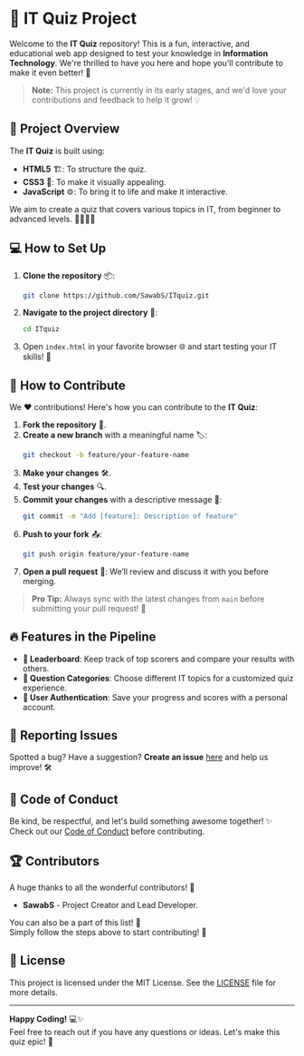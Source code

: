 # 🎯 IT Quiz Project

Welcome to the **IT Quiz** repository! This is a fun, interactive, and educational web app designed to test your knowledge in **Information Technology**. We're thrilled to have you here and hope you'll contribute to make it even better! 🚀

> **Note:** This project is currently in its early stages, and we'd love your contributions and feedback to help it grow! 💡

## 🚀 Project Overview

The **IT Quiz** is built using:

- **HTML5** 🏗️: To structure the quiz.
- **CSS3** 🎨: To make it visually appealing.
- **JavaScript** ⚙️: To bring it to life and make it interactive.

We aim to create a quiz that covers various topics in IT, from beginner to advanced levels. 👨‍💻👩‍💻

## 💻 How to Set Up

1. **Clone the repository** 📦:
   ```bash
   git clone https://github.com/SawabS/ITquiz.git
   ```
2. **Navigate to the project directory** 📁:
   ```bash
   cd ITquiz
   ```
3. Open `index.html` in your favorite browser 🌐 and start testing your IT skills! 🚀

## 🔧 How to Contribute

We ❤️ contributions! Here's how you can contribute to the **IT Quiz**:

1. **Fork the repository** 🍴.
2. **Create a new branch** with a meaningful name 🏷️: 
   ```bash
   git checkout -b feature/your-feature-name
   ```
3. **Make your changes** 🛠️.
4. **Test your changes** 🔍.
5. **Commit your changes** with a descriptive message 💬: 
   ```bash
   git commit -m "Add [feature]: Description of feature"
   ```
6. **Push to your fork** 📤: 
   ```bash
   git push origin feature/your-feature-name
   ```
7. **Open a pull request** 🔄: We’ll review and discuss it with you before merging.

> **Pro Tip:** Always sync with the latest changes from `main` before submitting your pull request! 🔄

## 🔥 Features in the Pipeline

- **🌟 Leaderboard**: Keep track of top scorers and compare your results with others.
- **🌟 Question Categories**: Choose different IT topics for a customized quiz experience.
- **🌟 User Authentication**: Save your progress and scores with a personal account.

## 🐞 Reporting Issues

Spotted a bug? Have a suggestion? **Create an issue** [here](https://github.com/SawabS/ITquiz/issues) and help us improve! 🛠️

## 📜 Code of Conduct

Be kind, be respectful, and let's build something awesome together! ✨  
Check out our [Code of Conduct](CODE_OF_CONDUCT.md) before contributing.

## 🏆 Contributors

A huge thanks to all the wonderful contributors! 🙌  
- **SawabS** - Project Creator and Lead Developer.

You can also be a part of this list! 📝  
Simply follow the steps above to start contributing! 🚀

## 📄 License

This project is licensed under the MIT License. See the [LICENSE](LICENSE) file for more details.

---

**Happy Coding!** 💻✨  
Feel free to reach out if you have any questions or ideas. Let's make this quiz epic! 🎉
